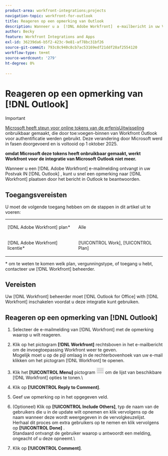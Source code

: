 ```yaml
---
product-area: workfront-integrations;projects
navigation-topic: workfront-for-outlook
title: Reageren op een opmerking van Outlook
description: Wanneer u a  [!DNL Adobe Workfront]  e-mailbericht in uw Vooruitzichten inbox ontvangt, kunt u snel een commentaar aan  [!DNL Workfront]  posten eenvoudig door op het bericht binnen Vooruitzichten te antwoorden.
author: Becky
feature: Workfront Integrations and Apps
exl-id: 36239da6-b5f2-423c-9e81-af78bc31bf26
source-git-commit: 793c8c940c8cb7ac53169edf21ddf28af2554120
workflow-type: tm+mt
source-wordcount: '279'
ht-degree: 0%

---
```


# Reageren op een opmerking van [!DNL Outlook]

>[!IMPORTANT]
>
>[ Microsoft heeft steun voor online tokens van de erfenisUitwisseling ](https://learn.microsoft.com/en-us/office/dev/add-ins/outlook/faq-nested-app-auth-outlook-legacy-tokens) onbruikbaar gemaakt, die door toe:voegen-binnen van Workfront Outlook voor authentificatie werden gebruikt. Deze verandering door Microsoft werd in fasen doorgevoerd en is voltooid op 1 oktober 2025.
>
>**omdat Microsoft deze tokens heeft onbruikbaar gemaakt, werkt Workfront voor de integratie van Microsoft Outlook niet meer.**

Wanneer u een [!DNL Adobe Workfront] e-mailmelding ontvangt in uw Postvak IN [!DNL Outlook] , kunt u snel een opmerking naar [!DNL Workfront] plaatsen door het bericht in Outlook te beantwoorden.

## Toegangsvereisten

U moet de volgende toegang hebben om de stappen in dit artikel uit te voeren:

<table style="table-layout:auto"> 
 <col> 
 <col> 
 <tbody> 
  <tr> 
   <td role="rowheader">[!DNL Adobe Workfront] plan*</td> 
   <td> <p>Alle</p> </td> 
  </tr> 
  <tr> 
   <td role="rowheader">[!DNL Adobe Workfront] licentie*</td> 
   <td> <p>[!UICONTROL Work], [!UICONTROL Plan]</p> </td> 
  </tr> 
 </tbody> 
</table>

&#42; om te weten te komen welk plan, vergunningstype, of toegang u hebt, contacteer uw [!DNL Workfront] beheerder.

## Vereisten

Uw [!DNL Workfront] beheerder moet [!DNL Outlook for Office] with [!DNL Workfront] inschakelen voordat u deze integratie kunt gebruiken.

## Reageren op een opmerking van [!DNL Outlook]

1. Selecteer de e-mailmelding van [!DNL Workfront] met de opmerking waarop u wilt reageren.
1. Klik op het pictogram **[!DNL Workfront]** rechtsboven in het e-mailbericht om de invoegtoepassing Workfront weer te geven.\
   Mogelijk moet u op de pijl omlaag in de rechterbovenhoek van uw e-mail klikken om het pictogram [!DNL Workfront] te openen.

1. Klik het **[!UICONTROL Menu]** pictogram ![ o365_addin_menu_icon.png ](assets/o365-addin-menu2-icon.png) om de lijst van beschikbare [!DNL Workfront] opties te tonen.\


1. Klik op **[!UICONTROL Reply to Comment]**.
1. Geef uw opmerking op in het opgegeven veld.
1. (Optioneel) Klik op **[!UICONTROL Include Others]**, typ de naam van de gebruikers die u in de update wilt opnemen en klik vervolgens op de naam wanneer deze wordt weergegeven in de vervolgkeuzelijst.\
   Herhaal dit proces om extra gebruikers op te nemen en klik vervolgens op **[!UICONTROL Done]** .\
   Standaard ontvangt de gebruiker waarop u antwoordt een melding, ongeacht of u deze opneemt.\

1. Klik op **[!UICONTROL Comment]**.
